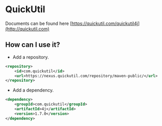 # QuickUtil

Documents can be found here [https://quickutil.com/quickutil4j](http://quickutil.com)

## How can I use it?

+ Add a repository.

```xml
<repository>
	<id>com.quickutil</id>
	<url>https://nexus.quickutil.com/repository/maven-public/</url>
</repository>
```

+ Add a dependency.
```xml
<dependency>
	<groupId>com.quickutil</groupId>
	<artifactId>4j</artifactId>
	<version>1.7.0</version>
</dependency>
```
